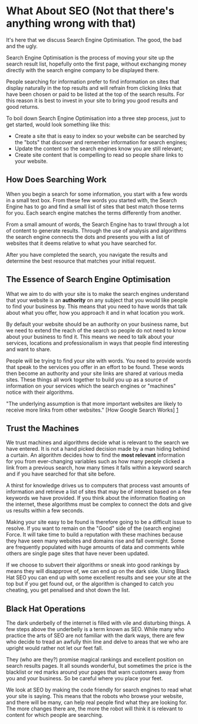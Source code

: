 # What About SEO (Not that there's anything wrong with that)

It's here that we discuss Search Engine Optimisation. The good, the bad and the ugly.

Search Engine Optimisation is the process of moving your site up the search result list, hopefully onto the first page, without exchanging money directly with the search engine company to be displayed there.

People searching for information prefer to find information on sites that display naturally in the top results and will refrain from clicking links that have been chosen or paid to be listed at the top of the search results. For this reason it is best to invest in your site to bring you good results and good returns.

To boil down Search Engine Optimisation into a three step process, just to get started, would look something like this:

* Create a site that is easy to index so your website can be searched by the "bots" that discover and remember information for search engines;
* Update the content so the search engines know you are still relevant;
* Create site content that is compelling to read so people share links to your website.

## How Does Searching Work

When you begin a search for some information, you start with a few words in a small text box. From these few words you started with, the Search Engine has to go and find a small list of sites that best match those terms for you. Each search engine matches the terms differently from another.

From a small amount of words, the Search Engine has to trawl through a lot of content to generate results. Through the use of analysis and algorithms the search engine connects the dots and presents you with a list of websites that it deems relative to what you have searched for.

After you have completed the search, you navigate the results and determine the best resource that matches your initial request.

## The Essence of Search Engine Optimisation

What we aim to do with your site is to make the search engines understand that your website is an __authority__ on any subject that you would like people to find your business by. This means that you need to have words that talk about what you offer, how you approach it and in what location you work.

By default your website should be an authority on your business name, but we need to extend the reach of the search so people do not need to know about your business to find it. This means we need to talk about your services, locations and professionalism in ways that people find interesting and want to share.

People will be trying to find your site with words. You need to provide words that speak to the services you offer in an effort to be found. These words then become an authority and your site links are shared at various media sites. These things all work together to build you up as a source of information on your services which the search engines or "machines" notice with their algorithms.

"The underlying assumption is that more important websites are likely to receive more links from other websites." [How Google Search Works] [1]

## Trust the Machines

We trust machines and algorithms decide what is relevant to the search we have entered. It is not a hand picked decision made by a man hiding behind a curtain. An algorithm decides how to find the __most relevant__ information for you from ever-changing variables such as how many people clicked a link from a previous search, how many times it falls within a keyword search and if you have searched for that site before.

A thirst for knowledge drives us to computers that process vast amounts of information and retrieve a list of sites that may be of interest based on a few keywords we have provided. If you think about the information floating on the internet, these algorithms must be complex to connect the dots and give us results within a few seconds.

Making your site easy to be found is therefore going to be a difficult issue to resolve. If you want to remain on the "Good" side of the (search engine) Force. It will take time to build a reputation with these machines because they have seen many websites and domains rise and fall overnight. Some are frequently populated with huge amounts of data and comments while others are single page sites that have never been updated.

If we choose to subvert their algorithms or sneak into good rankings by means they will disapprove of, we can end up on the dark side. Using Black Hat SEO you can end up with some excellent results and see your site at the top but if you get found out, or the algorithm is changed to catch you cheating, you get penalised and shot down the list.

## Black Hat Operations

The dark underbelly of the internet is filled with vile and disturbing things. A few steps above the underbelly is a term known as SEO. While many who practice the arts of SEO are not familiar with the dark ways, there are few who decide to tread an awfully thin line and delve to areas that we who are upright would rather not let our feet fall.

They (who are they?) promise magical rankings and excellent position on search results pages. It all sounds wonderful, but sometimes the price is the blacklist or red marks around your pages that warn customers away from you and your business. So be careful where you place your feet.

We look at SEO by making the code friendly for search engines to read what your site is saying. This means that the robots who browse your website, and there will be many, can help real people find what they are looking for. The more changes there are, the more the robot will think it is relevant to content for which people are searching.


[1]: https://www.google.com/competition/howgooglesearchworks.html "How Google Search Works"
